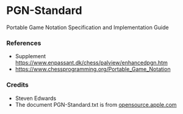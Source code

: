 # PGN-Standard
Portable Game Notation Specification and Implementation Guide

### References
* Supplement  
  https://www.enpassant.dk/chess/palview/enhancedpgn.htm
* https://www.chessprogramming.org/Portable_Game_Notation


### Credits
* Steven Edwards
* The document PGN-Standard.txt is from [opensource.apple.com](https://opensource.apple.com/source/Chess/Chess-110.0.6/Documentation/PGN-Standard.txt)
